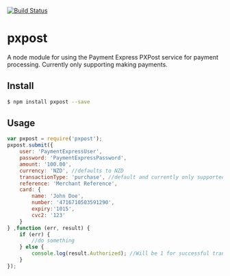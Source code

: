 [![Build Status](https://travis-ci.org/Kevnz/pxpost.png?branch=master)](https://travis-ci.org/Kevnz/pxpost)
# pxpost

A node module for using the Payment Express PXPost service for payment processing. Currently only supporting making payments.

## Install
```bash
$ npm install pxpost --save
```

## Usage
```javascript 
var pxpost = require('pxpost');
pxpost.submit({
    user: 'PaymentExpressUser',
    password: 'PaymentExpressPassword',
    amount: '100.00',
    currency: 'NZD', //defaults to NZD
    transactionType: 'purchase', //default and currently only supported option
    reference: 'Merchant Reference',
    card: {
        name: 'John Doe',
        number: '4716710503591290',
        expiry:'1015',
        cvc2: '123'
    }
} ,function (err, result) {
    if (err) {
        //do something
    } else {
        console.log(result.Authorized); //Will be 1 for successful transaction
    }
});
